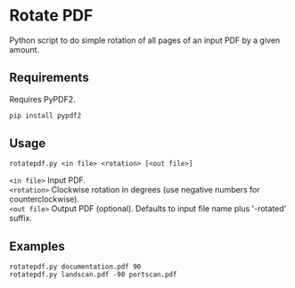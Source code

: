 # Rotate PDF
Python script to do simple rotation of all pages of an input PDF by a given amount.

## Requirements
Requires PyPDF2.

```sh
pip install pypdf2
```

## Usage
`rotatepdf.py <in file> <rotation> [<out file>]`

  `<in file>`   Input PDF.  
  `<rotation>`  Clockwise rotation in degrees (use negative numbers for counterclockwise).  
  `<out file>`  Output PDF (optional).  Defaults to input file name plus '-rotated' suffix.  
  
## Examples
`rotatepdf.py documentation.pdf 90`  
`rotatepdf.py landscan.pdf -90 portscan.pdf`
